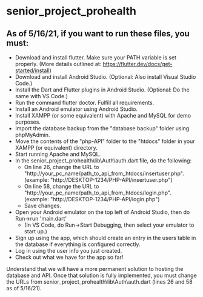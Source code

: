 # senior_project_prohealth

## As of 5/16/21, if you want to run these files, you must:

- Download and install flutter. Make sure your PATH variable is set properly. (More details outlined at: https://flutter.dev/docs/get-started/install)
- Download and install Android Studio. (Optional: Also install Visual Studio Code.)
- Install the Dart and Flutter plugins in Android Studio. (Optional: Do the same with VS Code.)
- Run the command flutter doctor. Fulfill all requirements.
- Install an Android emulator using Android Studio.
- Install XAMPP (or some equivalent) with Apache and MySQL for demo purposes.
- Import the database backup from the "database backup" folder using phpMyAdmin.
- Move the contents of the "php-API" folder to the "htdocs" folder in your XAMPP (or equivalent) directory.
- Start running Apache and MySQL.
- In the senior_project_prohealth\lib\Auth\auth.dart file, do the following:
  - On line 26, change the URL to "http://your_pc_name/path_to_api_from_htdocs/insertuser.php". (example: "http://DESKTOP-1234/PHP-API/insertuser.php")
  - On line 58, change the URL to "http://your_pc_name/path_to_api_from_htdocs/login.php". (example: "http://DESKTOP-1234/PHP-API/login.php")
  - Save changes.
- Open your Android emulator on the top left of Android Studio, then do Run->run 'main.dart'
  - (In VS Code, do Run->Start Debugging, then select your emulator to start up.)
- Sign up using the app, which should create an entry in the users table in the database if everything is configured correctly.
- Log in using the user info you just created.
- Check out what we have for the app so far!

Understand that we will have a more permanent solution to hosting the database and API. Once that solution is fully implemented, you must change the URLs from senior_project_prohealth\lib\Auth\auth.dart (lines 26 and 58 as of 5/16/21).
